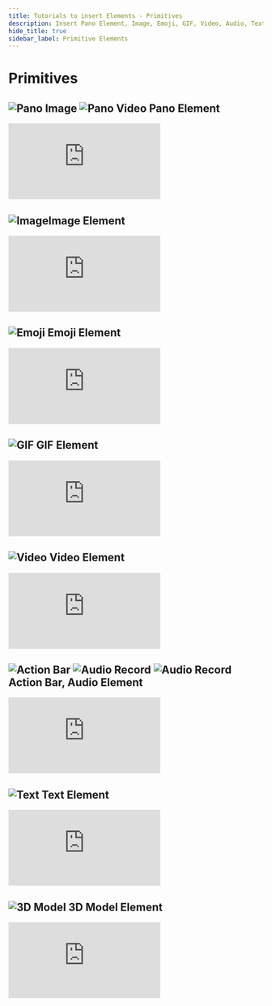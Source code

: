 ```yaml
---
title: Tutorials to insert Elements - Primitives
description: Insert Pano Element, Image, Emoji, GIF, Video, Audio, Text, 3D Model Element in GMetri XR Experience Creation.
hide_title: true
sidebar_label: Primitive Elements
---
```


# Primitives

## ![Pano Image](https://s.vrgmetri.com/gb-web/portal-docs/assets/img/svg/pano_image.svg#iconBold) ![Pano Video](https://s.vrgmetri.com/gb-web/portal-docs/assets/img/svg/panovideo.svg#iconBold/) Pano Element


<iframe width={"100%"} height={"380px"}  src="https://www.youtube.com/embed/PVkfu1pSoro" frameborder="0" allow="accelerometer; autoplay; encrypted-media; gyroscope; picture-in-picture" allowfullscreen></iframe>

## ![Image](https://s.vrgmetri.com/gb-web/portal-docs/assets/img/svg/image_flat.svg#icon/)Image Element

<iframe width={"100%"} height={"380px"}  src="https://www.youtube.com/embed/k2c5hTMV2nA" frameborder="0" allow="accelerometer; autoplay; encrypted-media; gyroscope; picture-in-picture" allowfullscreen></iframe>

## ![Emoji](https://s.vrgmetri.com/gb-web/portal-docs/assets/img/svg/smiley.svg#icon/) Emoji Element

<iframe width={"100%"} height={"380px"}  src="https://www.youtube.com/embed/W1dVm7lb9Cw" frameborder="0" allow="accelerometer; autoplay; encrypted-media; gyroscope; picture-in-picture" allowfullscreen></iframe>

## ![GIF](https://s.vrgmetri.com/gb-web/portal-docs/assets/img/svg/gif.svg#icon/)  GIF Element

<iframe width={"100%"} height={"380px"}  src="https://www.youtube.com/embed/UknX-SzJiO8" frameborder="0" allow="accelerometer; autoplay; encrypted-media; gyroscope; picture-in-picture" allowfullscreen></iframe>

## ![Video](https://s.vrgmetri.com/gb-web/portal-docs/assets/img/svg/video_flat.svg#icon/)  Video Element

<iframe width={"100%"} height={"380px"}  src="https://www.youtube.com/embed/vGlNNX33s74" frameborder="0" allow="accelerometer; autoplay; encrypted-media; gyroscope; picture-in-picture" allowfullscreen></iframe>

## ![Action Bar](https://s.vrgmetri.com/gb-web/portal-docs/assets/img/svg/actionbar%202.svg#iconBold) ![Audio Record](https://s.vrgmetri.com/gb-web/portal-docs/assets/img/svg/AudioRecord.svg#iconBold) ![Audio Record](https://s.vrgmetri.com/gb-web/portal-docs/assets/img/svg/AudioTTS.svg#iconBold/) Action Bar, Audio Element

<iframe width={"100%"} height={"380px"}  src="https://www.youtube.com/embed/A2tYT2jo50E" frameborder="0" allow="accelerometer; autoplay; encrypted-media; gyroscope; picture-in-picture" allowfullscreen></iframe>

## ![Text](https://s.vrgmetri.com/gb-web/portal-docs/assets/img/svg/text.svg#icon/) Text Element

<iframe width={"100%"} height={"380px"}  src="https://www.youtube.com/embed/362cwc59tJA" frameborder="0" allow="accelerometer; autoplay; encrypted-media; gyroscope; picture-in-picture" allowfullscreen></iframe>

## ![3D Model](https://s.vrgmetri.com/gb-web/portal-docs/assets/img/svg/3d_object.svg#icon/) 3D Model Element

<iframe width={"100%"} height={"380px"}  src="https://www.youtube.com/embed/kpfVuvJ8Z3M" frameborder="0" allow="accelerometer; autoplay; encrypted-media; gyroscope; picture-in-picture" allowfullscreen></iframe>
